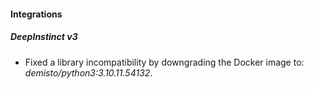 
#### Integrations

##### DeepInstinct v3
- Fixed a library incompatibility by downgrading the Docker image to: *demisto/python3:3.10.11.54132*.


